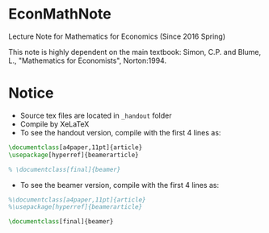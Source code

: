 # EconMathNote
Lecture Note for Mathematics for Economics (Since 2016 Spring)

This note is highly dependent on the main textbook: Simon, C.P. and Blume, L., "Mathematics for Economists", Norton:1994.


# Notice

- Source tex files are located in `_handout` folder
- Compile by XeLaTeX
- To see the handout version, compile with the first 4 lines as:
```latex
\documentclass[a4paper,11pt]{article}
\usepackage[hyperref]{beamerarticle}

% \documentclass[final]{beamer} 
```
- To see the beamer version, compile with the first 4 lines as:
```latex
%\documentclass[a4paper,11pt]{article}
%\usepackage[hyperref]{beamerarticle}

\documentclass[final]{beamer}
```
